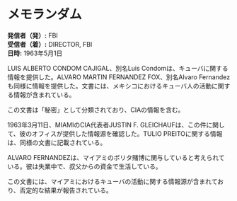 # メモランダム

**発信者（発）:** FBI  
**受信者（着）:** DIRECTOR, FBI  
**日時:** 1963年5月1日  

LUIS ALBERTO CONDOM CAJIGAL、別名Luis Condomは、キューバに関する情報を提供した。ALVARO MARTIN FERNANDEZ FOX、別名Alvaro Fernandezも同様に情報を提供した。文書には、メキシコにおけるキューバ人の活動に関する情報が含まれている。

この文書は「秘密」として分類されており、CIAの情報を含む。

1963年3月11日、MIAMIのCIA代表者JUSTIN F. GLEICHAUFは、この件に関して、彼のオフィスが提供した情報源を確認した。TULIO PREITOに関する情報は、同様の文書に記載されている。

ALVARO FERNANDEZは、マイアミのボリタ賭博に関与していると考えられている。彼は失業中で、叔父からの資金で生活している。

この文書には、マイアミにおけるキューバの活動に関する情報源が含まれており、否定的な結果が報告されている。